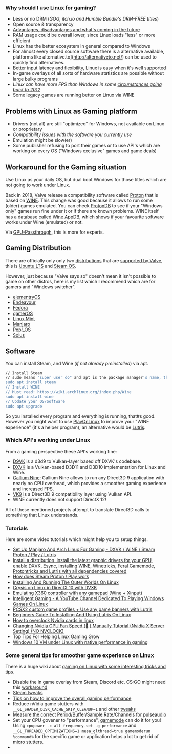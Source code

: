 ### Why should I use Linux for gaming?

* Less or no DRM (_GOG, itch.io and Humble Bundle's DRM-FREE titles_)
* Open source & transparency
* [Advantages, disadvantages and what's coming in the future](https://www.forbes.com/sites/jasonevangelho/2019/07/11/valves-latest-linux-gaming-work-is-boosting-amd-vulkan-performance-by-up-to-44-percent/)
* RAM usage could be overall lower, since Linux loads "less" or more efficient
* Linux has the better ecosystem in general compared to Windows
* For almost every closed source software there is a alternative available, platforms like alternative.to](http://alternativeto.net/) can be used to quickly find alternatives.
* Better input latency and flexibility, Linux is easy when it's well supported
* In-game overlays of all sorts of hardware statistics are possible without large bulky programs
* _Linux can have more FPS than Windows in some [circumstances going back to 2012](http://blogs.valvesoftware.com/linux/faster-zombies/)_
* Some legacy games are running better on Linux via WINE


## Problems with Linux as Gaming platform

* Drivers (not all) are still "optimized" for Windows, not available on Linux or proprietary
* _Compatibility issues with the software you currently use_
* Emulation might be slow(er)
* Some publisher refusing to port their games or to use API's which are working on every OS ("Windows exclusive" games and game deals)


## Workaround for the Gaming situation

Use Linux as your daily OS, but dual boot Windows for those titles which are not going to work under Linux.

Back in 2018, Valve release a compatibility software called [Proton](https://github.com/ValveSoftware/Proton) that is based on [WINE](https://www.winehq.org/). This change was good because it allows to run some (older) games emulated. You can check [ProtonDB](https://www.protondb.com/) to see if your "Windows only" games run fine under it or if there are known problems. WINE itself has a database called [Wine AppDB](https://www.winehq.org/search), which shows if your favourite software works under Wine (emulated) or not.

Via [GPU-Passthrough](https://gpu-passthrough.com/), this is more for experts.


## Gaming Distribution

There are officially only only two [distributions](https://distrowatch.com/) that are [supported by Valve](https://support.steampowered.com/kb_article.php?ref=1504-QHXN-8366&l=english), this is [Ubuntu LTS](https://www.ubuntu.com/download/desktop) and [Steam OS](https://store.steampowered.com/steamos/buildyourown).

However, just because "Valve says so" doesn't mean it isn't possible to game on other distros, here is my list which I recommend which are for gamers and "Windows switcher".

* [elementryOS](https://elementary.io/)
* [Endeavour](https://endeavouros.com/)
* [Fedora](https://getfedora.org/)
* [gamerOS](https://github.com/gamer-os/gamer-os)
* [Linux Mint](https://linuxmint.com/)
* [Manjaro](https://manjaro.org/)
* [Pop!_OS](https://system76.com/pop)
* [Solus](https://getsol.us/home/)

## Software

You can install Steam, and Wine (_if not already preinstalled_) via apt.

```bash
// Install Steam
// sudo means "super user do" and apt is the package manager's name, the install command tells the package manager to install program x
sudo apt install steam
// Install WINE
// Must read: https://wiki.archlinux.org/index.php/Wine
sudo apt install wine
// Update your OS/Software
sudo apt upgrade
```

So you installed every program and everything is running, that#s good. However you might want to use [PlayOnLinux](https://www.playonlinux.com/en/) to improve your "WINE experience" (it's a helper program), an alternative would be [Lutris](https://lutris.net/).


### Which API's working under Linux

From a gaming perspective these API's working fine:
* [D9VK](https://github.com/Joshua-Ashton/d9vk) is a d3d9 to Vulkan-layer based off DXVK's codebase.
* [DXVK](https://github.com/doitsujin/dxvk) is a Vulkan-based D3D11 and D3D10 implementation for Linux and Wine.
* [Gallium Nine](https://github.com/iXit/wine-nine-standalone): Gallium Nine allows to run any Direct3D 9 application with nearly no CPU overhead, which provides a smoother gaming experience and increased FPS.
* [VK9](https://github.com/disks86/VK9) is a Direct3D 9 compatibility layer using Vulkan API.
* WINE currently does not support DirectX 12!

All of these mentioned projects attempt to translate Direct3D calls to something that Linux understands.


### Tutorials

Here are some video tutorials which might help you to setup things.

* [Set Up Manjaro And Arch Linux For Gaming - DXVK / WINE / Steam Proton / Play / Lutris](https://www.youtube.com/watch?v=ftiyvVoeMVs)
* [Install a distribution, install the latest graphic drivers for your GPU, enable DXVK, Esync, installing WINE, Winetricks, Feral Gamemode, Protontricks and Lutris with all dependencies covered](https://www.youtube.com/watch?v=4aboJixPHM4&t=690s)
* [How does Steam Proton / Play work](https://www.youtube.com/watch?v=6FSh0wNWcz4)
* [Installing And Running The Outer Worlds On Linux](https://www.youtube.com/watch?v=RDz7vXNcUPU)
* [Crysis on Linux in DirectX 10 with DVXK](https://linustechtips.com/main/topic/1100643-tutorial-how-to-play-crysis-on-linux-in-directx-10-with-dvxk/)
* [Emulating X360 controller with any gamepad (Wine + Xinput)](https://www.youtube.com/attribution_link?a=QA_CV_s_qKk&u=%2Fwatch%3Fv%3D5uDjAxSoxMU%26feature%3Dshare)
* [Intelligent Gaming - A YouTube Channel Dedicated To Playing Windows Games On Linux](https://www.youtube.com/IntelligentGaming)
* [PCSX2 custom game profiles + Use any game banners with Lutris](https://www.youtube.com/attribution_link?a=NVmjqHXrVqM&u=%2Fwatch%3Fv%3Dj1I0QxEvV4Q%26feature%3Dshare)
* [Beginners Guide To Installing And Using Lutris On Linux](https://www.youtube.com/watch?v=JSK25BqVxoY&t=23s)
* [How to overclock Nvidia cards in linux](https://askubuntu.com/questions/7749/how-can-i-overclock-a-graphics-card-from-within-ubuntu/1037178#1037178)
* [Changing Nvidia GPU Fan Speed (💨 ) Manually Tutorial (Nvidia X Server Setting) (NO NVCLOCK)](https://old.reddit.com/r/linux_gaming/comments/a4hx77/changing_nvidia_gpu_fan_speed_manually_tutorial/)
* [Top Tips For Helping Linux Gaming Grow](https://old.reddit.com/r/linux_gaming/comments/bcyolp/top_tips_for_helping_linux_gaming_grow/)
* [Windows 10 VM under Linux with native performance in gaming](https://www.youtube.com/watch?v=h8LdfZJunrs)


### Some general tips for smoother game experience on Linux

There is a huge wiki about [gaming on Linux with some interesting tricks and tips](https://www.gamingonlinux.com/wiki/).


* Disable the in game overlay from Steam, Discord etc. CS:GO might need this [workaround](https://m.youtube.com/watch?v=BvhiXr2fnRM&t=88s)
* [Steam tweaks](https://github.com/gamer-os/steam-tweaks)
* [Tips on how to improve the overall gaming performance](https://www.protondb.com/help/improving-performance)
* Reduce nVidia game stutters with `__GL_SHADER_DISK_CACHE_SKIP_CLEANUP=1` and other [tweaks](https://old.reddit.com/r/linux_gaming/comments/e32v49/improving_gaming_performance_guide/)
* [Measure the correct Period/Buffer/Sample Rate/Channels for pulseaudio](https://forums.linuxmint.com/viewtopic.php?f=42&t=44862)
* Set your CPU govener to "performance", [gamemode](https://github.com/FeralInteractive/gamemode) can do it for you! Using `cpupower -c all frequency-set -g performance` and `__GL_THREADED_OPTIMIZATIONS=1 mesa_glthread=true gamemoderun %command%` for the specific game or application helps a lot to get rid of micro stutters.
*
